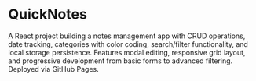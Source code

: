 # QuickNotes
A React project building a notes management app with CRUD operations, date tracking, categories with color coding, search/filter functionality, and local storage persistence. Features modal editing, responsive grid layout, and progressive development from basic forms to advanced filtering. Deployed via GitHub Pages.
